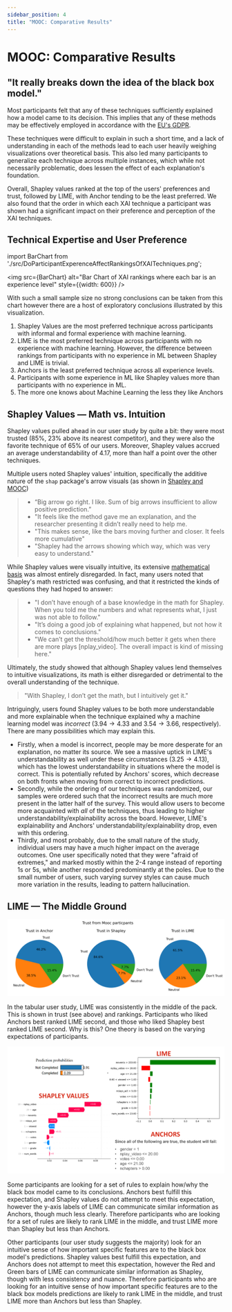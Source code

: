 ```yaml
---
sidebar_position: 4
title: "MOOC: Comparative Results"
---
```



# MOOC: Comparative Results

## "It really breaks down the idea of the black box model."
Most participants felt that any of these techniques sufficiently explained how a model came to its decision. This implies that any of these methods may be effectively employed in accordance with the [EU's GDPR](../Shapley%20Values//The%20EU's%20right%20to%20explainability.md).

These techniques were difficult to explain in such a short time, and a lack of understanding in each of the methods lead to each user heavily weighing visualizations over theoretical basis. This also led many participants to generalize each technique across multiple instances, which while not necessarily problematic, does lessen the effect of each explanation's foundation.

Overall, Shapley values ranked at the top of the users' preferences and trust, followed by LIME, with Anchor tending to be the least preferred.  We also found that the order in which each XAI technique a participant was shown had a significant impact on their preference and perception of the XAI techniques.

## Technical Expertise and User Preference
import BarChart from './src/DoParticipantExperenceAffectRankingsOfXAITechniques.png';

<img src={BarChart} alt="Bar Chart of XAI rankings where each bar is an experience level" style={{width: 600}} />

With such a small sample size no strong conclusions can be taken from this chart however there are a host of exploratory conclusions illustrated by this visualization.

1. Shapley Values are the most preferred technique across participants with informal and formal experience with machine learning.
2. LIME is the most preferred technique across participants with no experience with machine learning. However, the difference between rankings from participants with no experience in ML between Shapley and LIME is trivial.
3. Anchors is the least preferred technique across all experience levels.
4. Participants with some experience in ML like Shapley values more than participants with no experience in ML.
5. The more one knows about Machine Learning the less they like Anchors


## Shapley Values — Math vs. Intuition
Shapley values pulled ahead in our user study by quite a bit: they were most trusted (85\%, 23\% above its nearest competitor), and they were also the favorite technique of 65\% of our users. Moreover, Shapley values accrued an average understandability of 4.17, more than half a point over the other techniques.

Multiple users noted Shapley values' intuition, specifically the additive nature of the ```shap``` package's arrow visuals (as shown in [Shapley and MOOC](../Shapley%20Values/Shapley%20and%20MOOC.md))
> - “Big arrow go right. I like. Sum of big arrows insufficient to allow positive prediction.”
> - "It feels like the method gave me an explanation, and the researcher presenting it didn’t really need to help me.
> - "This makes sense, like the bars moving further and closer. It feels more cumulative"
> - "Shapley had the arrows showing which way, which was very easy to understand."


While Shapley values were visually intuitive, its extensive [mathematical basis](../Shapley%20Values/Shapley's%20Math.md) was almost entirely disregarded. In fact, many users noted that Shapley's math restricted was confusing, and that it restricted the kinds of questions they had hoped to answer:
> - "I don’t have enough of a base knowledge in the math for Shapley. When you told me the numbers and what represents what, I just was not able to follow."
> - "It’s doing a good job of explaining what happened, but not how it comes to conclusions."
> - "We can’t get the threshold/how much better it gets when there are more plays [nplay_video]. The overall impact is kind of missing here."


Ultimately, the study showed that although Shapley values lend themselves to intuitive visualizations, its math is either disregarded or detrimental to the overall understanding of the technique.
> "With Shapley, I don’t get the math, but I intuitively get it."

Intriguingly, users found Shapley values to be both more understandable and more explainable when the technique explained why a machine learning model was *incorrect* ($3.94\rightarrow4.33$ and $3.54\rightarrow3.66$, respectively). There are many possibilities which may explain this.
-  Firstly, when a model is incorrect, people may be more desperate for an explanation, no matter its source. We see a massive uptick in LIME's understandability as well under these circumstances ($3.25\rightarrow4.13$), which has the lowest understandability in situations where the model is correct. This is potentially refuted by Anchors' scores, which decrease on both fronts when moving from correct to incorrect predictions.
- Secondly, while the ordering of our techniques was randomized, our samples were ordered such that the incorrect results are much more present in the latter half of the survey. This would allow users to become more acquainted with *all* of the techniques, thus leading to higher understandability/explainability across the board. However, LIME's explainability and Anchors' understandability/explainability drop, even with this ordering.
- Thirdly, and most probably, due to the small nature of the study, individual users may have a much higher impact on the average outcomes. One user specifically noted that they were "afraid of extremes," and marked mostly within the 2-4 range instead of reporting 1s or 5s, while another responded predominantly at the poles. Due to the small number of users, such varying survey styles can cause much more variation in the results, leading to pattern hallucination.

## LIME — The Middle Ground


![MOOC Trust Pie Charts](./src/trust.png)


In the tabular user study, LIME was consistently in the middle of the pack. This is shown in trust (see above) and rankings. Participants who liked Anchors best ranked LIME second, and those who liked Shapley best ranked LIME second. Why is this? One theory is based on the varying expectations of participants.


![Three XAI Visualizations](./src/three_explanations.png)




Some participants are looking for a set of rules to explain how/why the black box model came to its conclusions. Anchors best fulfill this expectation, and Shapley values do not attempt to meet this expectation, however the y-axis labels of LIME can communicate similar information as Anchors, though much less clearly. Therefore participants who are looking for a set of rules are likely to rank LIME in the middle, and trust LIME more than Shapley but less than Anchors.


Other participants (our user study suggests the majority) look for an intuitive sense of how important specific features are to the black box model's predictions. Shapley values best fulfill this expectation, and Anchors does not attempt to meet this expectation, however the Red and Green bars of LIME can communicate similar information as Shapley, though with less consistency and nuance. Therefore participants who are looking for an intuitive sense of how important specific features are to the black box models predictions are likely to rank LIME in the middle, and trust LIME more than Anchors but less than Shapley.

